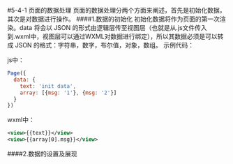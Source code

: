 #5-4-1 页面的数据处理
页面的数据处理分两个方面来阐述，首先是初始化数据，其次是对数据进行操作。
####1.数据的初始化
初始化数据将作为页面的第一次渲染。data 将会以 JSON 的形式由逻辑层传至视图层（也就是从.js文件传入到.wxml中，视图层可以通过WXML对数据进行绑定），所以其数据必须是可以转成 JSON 的格式：字符串，数字，布尔值，对象，数组。
示例代码：

js中：
```js
Page({
  data: {
    text: 'init data',
    array: [{msg: '1'}, {msg: '2'}]
  }
})
```
wxml中：


```xml
<view>{{text}}</view>
<view>{{array[0].msg}}</view>
```




####2.数据的设置及展现